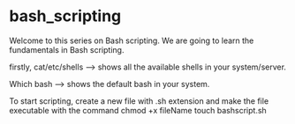 # bash_scripting

Welcome to this series on Bash scripting.  We are going to learn the fundamentals in Bash scripting.

firstly, cat/etc/shells --> shows all the available shells in your system/server.


Which bash --> shows the default bash in your system.

To start scripting, create a new file with .sh extension and make the file executable with the command chmod +x fileName
touch bashscript.sh 
